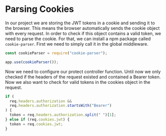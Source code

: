 # Parsing Cookies

In our project we are storing the JWT tokens in a cookie and sending it to the browser. This means the browser automatically sends the cookie object with every request. In order to check if this object contains a valid token, we need to parse the cookie. For that, we can install a npm package called <code>cookie-parser</code>. First we need to simply call it in the global middleware.

```js
const cookieParser = require("cookie-parser");

app.use(cookieParser());
```

Now we need to configure our protect controller function. Until now we only checked if the headers of the request existed and contained a Bearer token. Now we also want to check for valid tokens in the cookies object in the request.

```js
if (
  req.headers.authorization &&
  req.headers.authorization.startsWith("Bearer")
) {
  token = req.headers.authorization.split(" ")[1];
} else if (req.cookies.jwt) {
  token = req.cookies.jwt;
}
```
